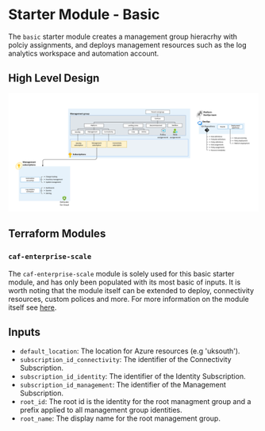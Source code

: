 <!-- markdownlint-disable first-line-h1 -->
# Starter Module - Basic
The `basic` starter module creates a management group hieracrhy with polciy assignments, and deploys management resources such as the log analytics workspace and automation account.

## High Level Design 

![Alt text](./media/starter-module-basic.png)

## Terraform Modules 
### `caf-enterprise-scale`
The `caf-enterprise-scale` module is solely used for this basic starter module, and has only been populated with its most basic of inputs. It is worth noting that the module itself can be extended to deploy, connectivity resources, custom polices and more. For more information on the module itself see [here](https://github.com/Azure/terraform-azurerm-caf-enterprise-scale).
## Inputs

- `default_location`: The location for Azure resources (e.g 'uksouth').
- `subscription_id_connectivity`: The identifier of the Connectivity Subscription.
- `subscription_id_identity`: The identifier of the Identity Subscription.
- `subscription_id_management`: The identifier of the Management Subscription.
- `root_id`: The root id is the identity for the root managment group and a prefix applied to all management group identities.
- `root_name`: The display name for the root management group.
